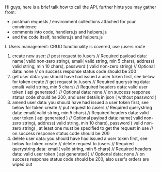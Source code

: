 Hi guys, here is a brief talk how to call the API,
further hints you may gather from:
  - postman requests / environment collections attached for your convinience
  - comments into code, handlers.js and helpers.js
  - and the code itself, handlers.js and helpers.js

I. Users management: CRUD functionality is covered, use /users route
  1. create new user:
    // post request to /users
    // Required payload data: name( valid non-zero string), email( valid string, min 5 chars), address( valid string, min 10 chars), password ( valid non-zero string)
    // Optional data: none
    // on success response status code should be 200
  2. get user data: you should have had issued a user token first, see below for token create
    // get request to /users
    // Required querystring data: email( valid string, min 5 chars)
    // Required headers data: valid user token ( api generated )
    // Optional data: none
    // on success response status code should be 200, and user details in json ( without password )
  3. amend user data: you should have had issued a user token first, see below for token create
    // put request to /users
    // Required querystring data: email( valid string, min 5 chars)
    // Required headers data: valid user token ( api generated )
    // Optional payload data: name( valid non-zero string), address( valid string, min 10 chars), password ( valid non-zero string)       , at least one must be specified to get the request in use
    // on success response status code should be 200
  4. delete user data: you should have had issued a user token first, see below for token create
    // delete request to /users
    // Required querystring data: email( valid string, min 5 chars)
    // Required headers data: valid user token ( api generated )
    // Optional data: none
    // on success response status code should be 200, also user's orders are wiped out


  